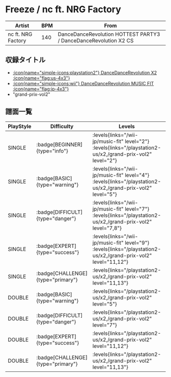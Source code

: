 # Freeze / nc ft. NRG Factory

|Artist|BPM|From|
|------|---|----|
|nc ft. NRG Factory|140|DanceDanceRevolution HOTTEST PARTY3 / DanceDanceRevolution X2 CS|

## 収録タイトル

- [:icon{name="simple-icons:playstation2"} DanceDanceRevolution X2 :icon{name="flag:us-4x3"}](/playstation2-us/x2)
- [:icon{name="simple-icons:wii"} DanceDanceRevolution MUSIC FIT :icon{name="flag:jp-4x3"}](/wii-jp/music-fit)
- "grand-prix-vol2"

## 譜面一覧

|PlayStyle|Difficulty|Levels|Notes|Movie|
|---------|----------|------|-----|-----|
|SINGLE| :badge[BEGINNER]{type="info"}| :levels{links="/wii-jp/music-fit" level="2"} :levels{links="/playstation2-us/x2,/grand-prix-vol2" level="2"}|62/20||
|SINGLE| :badge[BASIC]{type="warning"}| :levels{links="/wii-jp/music-fit" level="4"} :levels{links="/playstation2-us/x2,/grand-prix-vol2" level="5"}|121/54||
|SINGLE| :badge[DIFFICULT]{type="danger"}| :levels{links="/wii-jp/music-fit" level="7"} :levels{links="/playstation2-us/x2,/grand-prix-vol2" level="7,8"}|194/42||
|SINGLE| :badge[EXPERT]{type="success"}| :levels{links="/wii-jp/music-fit" level="9"} :levels{links="/playstation2-us/x2,/grand-prix-vol2" level="11,12"}|290/54||
|SINGLE| :badge[CHALLENGE]{type="primary"}| :levels{links="/playstation2-us/x2,/grand-prix-vol2" level="11,13"}|268/54(23)||
|DOUBLE| :badge[BASIC]{type="warning"}| :levels{links="/playstation2-us/x2,/grand-prix-vol2" level="5"}|112/39||
|DOUBLE| :badge[DIFFICULT]{type="danger"}| :levels{links="/playstation2-us/x2,/grand-prix-vol2" level="7"}|188/49||
|DOUBLE| :badge[EXPERT]{type="success"}| :levels{links="/playstation2-us/x2,/grand-prix-vol2" level="11,12"}|295/41||
|DOUBLE| :badge[CHALLENGE]{type="primary"}| :levels{links="/playstation2-us/x2,/grand-prix-vol2" level="11,13"}|272/41(23)||
